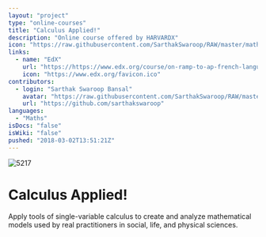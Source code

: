 ```yaml
---
layout: "project"
type: "online-courses"
title: "Calculus Applied!"
description: "Online course offered by HARVARDX"
icon: "https://raw.githubusercontent.com/SarthakSwaroop/RAW/master/math.png"
links: 
  - name: "EdX"
    url: "https://https://www.edx.org/course/on-ramp-to-ap-french-language-and-culture"
    icon: "https://www.edx.org/favicon.ico"
contributors: 
  - login: "Sarthak Swaroop Bansal"
    avatar: "https://raw.githubusercontent.com/SarthakSwaroop/RAW/master/mee.jpg"
    url: "https://github.com/sarthakswaroop"
languages: 
  - "Maths"
isDocs: "false"
isWiki: "false"
pushed: "2018-03-02T13:51:21Z"
---
```


![5217](https://raw.githubusercontent.com/SarthakSwaroop/RAW/master/Screen%20Shot%202019-10-26%20at%2011.37.07%20PM.png)

# Calculus Applied!
Apply tools of single-variable calculus to create and analyze mathematical models used by real practitioners in social, life, and physical sciences.

